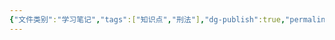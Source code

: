 ```yaml
---
{"文件类别":"学习笔记","tags":["知识点","刑法"],"dg-publish":true,"permalink":"/学习笔记studyup/刑总/伪证罪/","dgPassFrontmatter":true,"created":"2024-11-03T00:10:41.217+08:00","updated":"2024-11-03T00:10:41.526+08:00"}
---
```


